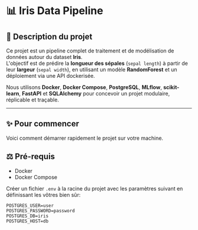 # 📊 Iris Data Pipeline

## 📄 Description du projet

Ce projet est un pipeline complet de traitement et de modélisation de données autour du dataset **Iris**.  
L'objectif est de prédire la **longueur des sépales** (`sepal length`) à partir de leur **largeur** (`sepal width`), en utilisant un modèle **RandomForest** et un déploiement via une API dockerisée.

Nous utilisons **Docker**, **Docker Compose**, **PostgreSQL**, **MLflow**, **scikit-learn**, **FastAPI** et **SQLAlchemy** pour concevoir un projet modulaire, réplicable et traçable.

___

## ✨ Pour commencer

Voici comment démarrer rapidement le projet sur votre machine.



## ⚖️ Pré-requis

- Docker  
- Docker Compose  

Créer un fichier `.env` à la racine du projet avec les paramètres suivant en définissant les vôtres bien sûr:

```env
POSTGRES_USER=user
POSTGRES_PASSWORD=password
POSTGRES_DB=iris
POSTGRES_HOST=db
```